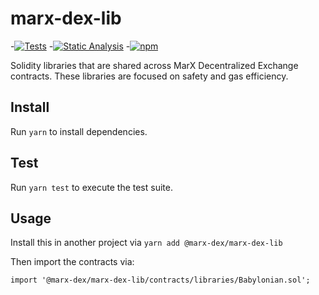 # marx-dex-lib

-[![Tests](https://github.com/marx-dex-deployer/marx-dex-lib/workflows/Tests/badge.svg)](https://github.com/marx-dex-deployer/marx-dex-lib/actions?query=workflow%3ATests)
-[![Static Analysis](https://github.com/marx-dex-deployer/marx-dex-lib/workflows/Static%20Analysis/badge.svg)](https://github.com/marx-dex-deployer/marx-dex-lib/actions?query=workflow%3A%22Static+Analysis%22)
-[![npm](https://img.shields.io/npm/v/@marx-dex/marx-dex-lib)](https://unpkg.com/@marx-dex/marx-dex-lib@latest/)

Solidity libraries that are shared across MarX Decentralized Exchange contracts. These libraries are focused on safety and gas efficiency.

## Install

Run `yarn` to install dependencies.

## Test

Run `yarn test` to execute the test suite.

## Usage

Install this in another project via `yarn add @marx-dex/marx-dex-lib`

Then import the contracts via:

```solidity
import '@marx-dex/marx-dex-lib/contracts/libraries/Babylonian.sol';

```
